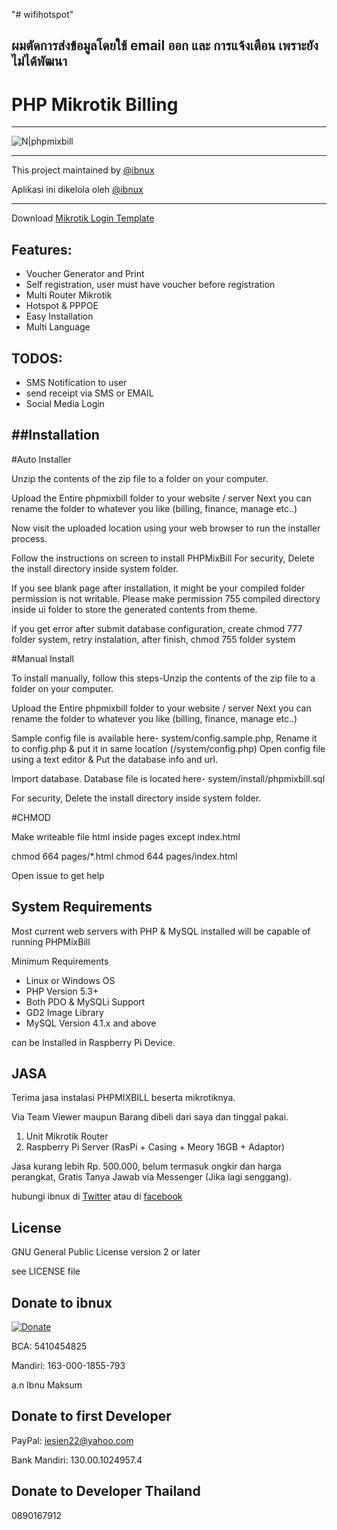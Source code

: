 "# wifihotspot" 
## ผมตัดการส่งข้อมูลโดยใช้ email ออก และ การแจ้งเตือน เพราะยังไม่ได้พัฒนา
# PHP Mikrotik Billing 
----

![N|phpmixbill](http://4.bp.blogspot.com/-3OWL5OI7pqU/VjocUDdzMDI/AAAAAAAAAiA/s_XJN0_mDlk/s640/Screenshot_8.png)

----

This project maintained by [@ibnux](https://twitter.com/ibnux)

Aplikasi ini dikelola oleh [@ibnux](https://twitter.com/ibnux)

---- 

Download [Mikrotik Login Template](https://github.com/ibnux/phpmixbill-mikrotik-login-template)



Features:
----
- Voucher Generator and Print
- Self registration, user must have voucher before registration
- Multi Router Mikrotik
- Hotspot & PPPOE
- Easy Installation
- Multi Language

TODOS:
----

- SMS Notification to user
- send receipt via SMS or EMAIL
- Social Media Login

##Installation
----
#Auto Installer

Unzip the contents of the zip file to a folder on your computer.

Upload the Entire phpmixbill folder to your website / server
Next you can rename the folder to whatever you like (billing, finance, manage etc..)

Now visit the uploaded location using your web browser to run the installer process.

Follow the instructions on screen to install PHPMixBill For security, Delete the install directory inside system folder.

If you see blank page after installation, it might be your compiled folder permission is not writable. Please make permission 755 compiled directory inside ui folder to store the generated contents from theme.

if you get error after submit database configuration, create chmod 777 folder system, retry instalation, after finish, chmod 755 folder system


#Manual Install

To install manually, follow this steps-Unzip the contents of the zip file to a folder on your computer.

Upload the Entire phpmixbill folder to your website / server Next you can rename the folder to whatever you like (billing, finance, manage etc..)

Sample config file is available here- system/config.sample.php, Rename it to config.php & put it in same location (/system/config.php) Open config file using a text editor & Put the database info and url.

Import database. Database file is located here- system/install/phpmixbill.sql

For security, Delete the install directory inside system folder.

#CHMOD

Make writeable file html inside pages except index.html

chmod 664 pages/*.html
chmod 644 pages/index.html


Open issue to get help

System Requirements
----
Most current web servers with PHP & MySQL installed will be capable of running PHPMixBill

Minimum Requirements
- Linux or Windows OS
- PHP Version 5.3+
- Both PDO & MySQLi Support
- GD2 Image Library
- MySQL Version 4.1.x and above

can be Installed in Raspberry Pi Device.

JASA
----

Terima jasa instalasi PHPMIXBILL beserta mikrotiknya.

Via Team Viewer maupun Barang dibeli dari saya dan tinggal pakai.

1. Unit Mikrotik Router
2. Raspberry Pi Server (RasPi + Casing + Meory 16GB + Adaptor)

Jasa kurang lebih Rp. 500.000, belum termasuk ongkir dan harga perangkat, Gratis Tanya Jawab via Messenger (Jika lagi senggang).

hubungi ibnux di [Twitter](https://twitter.com/ibnux) atau di [facebook](https://facebook.com/ibnumaksum)


License
----

GNU General Public License version 2 or later

see LICENSE file


Donate to ibnux
----

[![Donate](https://img.shields.io/badge/Donate-PayPal-green.svg)](https://www.paypal.com/cgi-bin/webscr?cmd=_s-xclick&hosted_button_id=6RBNGRJMZVV7C)

BCA: 5410454825

Mandiri: 163-000-1855-793

a.n Ibnu Maksum

Donate to first Developer
----

PayPal: iesien22@yahoo.com 

Bank Mandiri: 130.00.1024957.4

Donate to Developer Thailand
----
0890167912 
